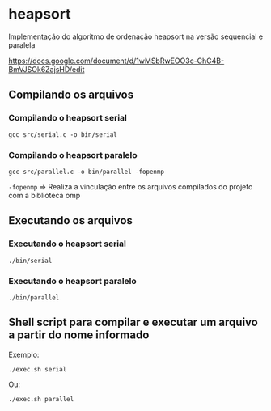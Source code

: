 # heapsort

Implementação do algoritmo de ordenação heapsort na versão sequencial e paralela

https://docs.google.com/document/d/1wMSbRwEOO3c-ChC4B-BmVJSOk6ZajsHD/edit

## Compilando os arquivos

### Compilando o heapsort serial

`gcc src/serial.c -o bin/serial`

### Compilando o heapsort paralelo

`gcc src/parallel.c -o bin/parallel -fopenmp`

`-fopenmp` => Realiza a vinculação entre os arquivos compilados do projeto com a biblioteca omp

## Executando os arquivos

### Executando o heapsort serial

`./bin/serial`

### Executando o heapsort paralelo

`./bin/parallel`

## Shell script para compilar e executar um arquivo a partir do nome informado

Exemplo:

`./exec.sh serial`

Ou:

`./exec.sh parallel`
